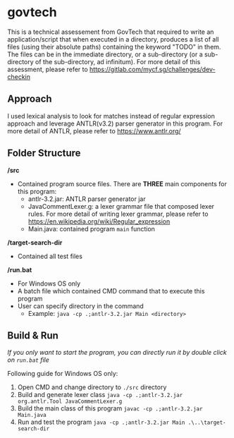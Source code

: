 # govtech
This is a technical assessement from GovTech that required to write an application/script that when executed in a directory, produces a list of all files (using their absolute paths) containing the keyword "TODO" in them. The files can be in the immediate directory, or a sub-directory (or a sub-directory of the sub-directory, ad infinitum). For more detail of this assessment, please refer to https://gitlab.com/mycf.sg/challenges/dev-checkin

## Approach
I used lexical analysis to look for matches instead of regular expression approach and leverage ANTLR(v3.2) parser generator in this program. For more detail of ANTLR, please refer to https://www.antlr.org/

## Folder Structure
**/src**
 - Contained program source files. There are **THREE** main components for this program:
   - antlr-3.2.jar: ANTLR parser generator jar
   - JavaCommentLexer.g: a lexer grammar file that composed lexer rules. For more detail of writing lexer grammar, please refer to https://en.wikipedia.org/wiki/Regular_expression
   - Main.java: contained program `main` function

**/target-search-dir**
 - Contained all test files

**/run.bat**
 - For Windows OS only
 - A batch file which contained CMD command that to execute this program
 - User can specify directory in the command
   - Example: `java -cp .;antlr-3.2.jar Main <directory>`

## Build & Run
*If you only want to start the program, you can directly run it by double click on `run.bat` file*

Following guide for Windows OS only:
1. Open CMD and change directory to `./src` directory
2. Build and generate lexer class `java -cp .;antlr-3.2.jar org.antlr.Tool JavaCommentLexer.g`
3. Build the main class of this program `javac -cp .;antlr-3.2.jar Main.java`
4. Run and test the program `java -cp .;antlr-3.2.jar Main .\..\target-search-dir`
